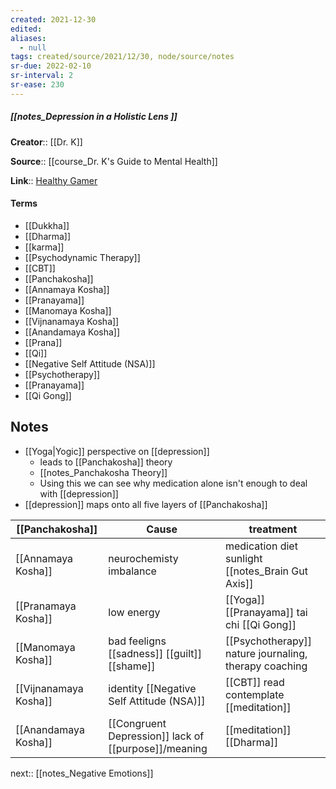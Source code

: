 ```yaml
---
created: 2021-12-30 
edited: 
aliases:
  - null
tags: created/source/2021/12/30, node/source/notes
sr-due: 2022-02-10
sr-interval: 2
sr-ease: 230
---
```


##### [[notes_Depression in a Holistic Lens ]]
**Creator**:: [[Dr. K]]
 
**Source**:: [[course_Dr. K's Guide to Mental Health]]

**Link**:: [Healthy Gamer](https://coaching.healthygamer.gg/guide/lessons/depression-in-a-holistic-lens)

#### Terms
- [[Dukkha]]
- [[Dharma]]
- [[karma]]
- [[Psychodynamic Therapy]]
- [[CBT]]
- [[Panchakosha]]
- [[Annamaya Kosha]]
- [[Pranayama]]
- [[Manomaya Kosha]]
- [[Vijnanamaya Kosha]]
- [[Anandamaya Kosha]]
- [[Prana]]
- [[Qi]]
- [[Negative Self Attitude (NSA)]]
- [[Psychotherapy]]
- [[Pranayama]]
- [[Qi Gong]]

## Notes
- [[Yoga|Yogic]] perspective on [[depression]]
	- leads to [[Panchakosha]] theory
	- [[notes_Panchakosha Theory]]
	- Using this we can see why medication alone isn't enough to deal with [[depression]]
- [[depression]] maps onto all five layers of [[Panchakosha]]

| [[Panchakosha]]       | Cause                                                | treatment                                             |
| --------------------- | ---------------------------------------------------- | ----------------------------------------------------- |
| [[Annamaya Kosha]]    | neurochemisty imbalance                              | medication diet sunlight [[notes_Brain Gut Axis]]     |
| [[Pranamaya Kosha]]   | low energy                                           | [[Yoga]] [[Pranayama]] tai chi [[Qi Gong]]            |
| [[Manomaya Kosha]]    | bad feeligns [[sadness]] [[guilt]] [[shame]]         | [[Psychotherapy]] nature journaling, therapy coaching |
| [[Vijnanamaya Kosha]] | identity [[Negative Self Attitude (NSA)]]            | [[CBT]] read contemplate [[meditation]]               |
| [[Anandamaya Kosha]]  | [[Congruent Depression]] lack of [[purpose]]/meaning | [[meditation]] [[Dharma]]                             |

next:: [[notes_Negative Emotions]]